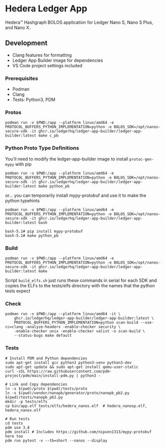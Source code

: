# Hedera Ledger App

Hedera™ Hashgraph BOLOS application for Ledger Nano S, Nano S Plus, and Nano X.

## Development

- Clang features for formatting
- Ledger App Builder image for dependencies
- VS Code project settings included

### Prerequisites

- Podman
- Clang
- Tests: Python3, PDM

### Protos

```
podman run -v $PWD:/app --platform linux/amd64 -e PROTOCOL_BUFFERS_PYTHON_IMPLEMENTATION=python -e BOLOS_SDK=/opt/nanos-secure-sdk -it ghcr.io/ledgerhq/ledger-app-builder/ledger-app-builder:latest make c_pb
```

### Python Proto Type Definitions

You'll need to modify the ledger-app-builder image to install `protoc-gen-mypy` with pip

```
podman run -v $PWD:/app --platform linux/amd64 -e PROTOCOL_BUFFERS_PYTHON_IMPLEMENTATION=python -e BOLOS_SDK=/opt/nanos-secure-sdk -it ghcr.io/ledgerhq/ledger-app-builder/ledger-app-builder:latest make python_pb
```

or... you can temporarily install mypy-protobuf and use it to make the python typehints

```
podman run -v $PWD:/app --platform linux/amd64 -e PROTOCOL_BUFFERS_PYTHON_IMPLEMENTATION=python -e BOLOS_SDK=/opt/nanos-secure-sdk -it ghcr.io/ledgerhq/ledger-app-builder/ledger-app-builder:latest bash

bash-5.1# pip install mypy-protobuf
bash-5.1# make python_pb
```

### Build

```
podman run -v $PWD:/app --platform linux/amd64 -e PROTOCOL_BUFFERS_PYTHON_IMPLEMENTATION=python -e BOLOS_SDK=/opt/nanos-secure-sdk -it ghcr.io/ledgerhq/ledger-app-builder/ledger-app-builder:latest make
```

Script `build_elfs.sh` just runs these commands in serial for each SDK and copies the ELFs to the tests/elfs directory with the names that the python tests expect

### Check

```
podman run -v $PWD:/app --platform linux/amd64 -it \
    ghcr.io/ledgerhq/ledger-app-builder/ledger-app-builder:latest \
    PROTOCOL_BUFFERS_PYTHON_IMPLEMENTATION=python scan-build --use-cc=clang -analyze-headers -enable-checker security \
    -enable-checker unix -enable-checker valist -o scan-build \
    --status-bugs make default
```

### Tests

```
# Install PDM and Python dependencies
sudo apt-get install gcc python3 python3-venv python3-dev
sudo apt-get update && sudo apt-get install qemu-user-static
curl -sSL https://raw.githubusercontent.com/pdm-project/pdm/main/install-pdm.py | python3 -

# Link and Copy dependencies
ln -s $(pwd)/proto $(pwd)/tests/proto
ln -s $(pwd)/vendor/nanopb/generator/proto/nanopb_pb2.py $(pwd)/tests/nanopb_pb2.py
mkdir -p tests/elfs
cp bin/app.elf tests/elfs/hedera_nanos.elf  # hedera_nanosp.elf, hedera_nanox.elf

# Run tests
cd tests
pdm use 3.8
pdm install # Includes https://github.com/nipunn1313/mypy-protobuf here too
pdm run pytest -v --tb=short --nanos --display

```
